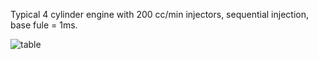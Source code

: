 

Typical 4 cylinder engine with 200 cc/min injectors, sequential injection, base fule = 1ms.

![table](cranking_4cylinder.png)